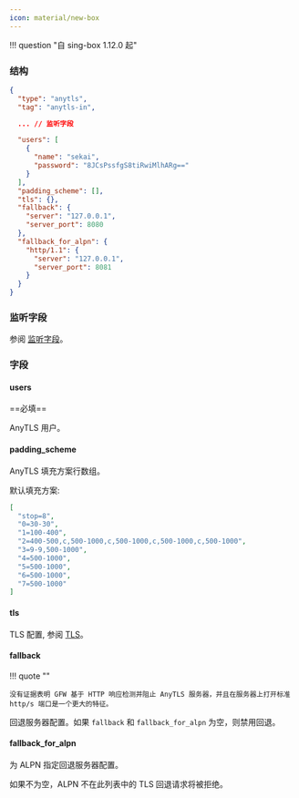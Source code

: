 ```yaml
---
icon: material/new-box
---
```


!!! question "自 sing-box 1.12.0 起"

### 结构

```json
{
  "type": "anytls",
  "tag": "anytls-in",

  ... // 监听字段

  "users": [
    {
      "name": "sekai",
      "password": "8JCsPssfgS8tiRwiMlhARg=="
    }
  ],
  "padding_scheme": [],
  "tls": {},
  "fallback": {
    "server": "127.0.0.1",
    "server_port": 8080
  },
  "fallback_for_alpn": {
    "http/1.1": {
      "server": "127.0.0.1",
      "server_port": 8081
    }
  }
}
```

### 监听字段

参阅 [监听字段](/zh/configuration/shared/listen/)。

### 字段

#### users

==必填==

AnyTLS 用户。

#### padding_scheme

AnyTLS 填充方案行数组。

默认填充方案:

```json
[
  "stop=8",
  "0=30-30",
  "1=100-400",
  "2=400-500,c,500-1000,c,500-1000,c,500-1000,c,500-1000",
  "3=9-9,500-1000",
  "4=500-1000",
  "5=500-1000",
  "6=500-1000",
  "7=500-1000"
]
```

#### tls

TLS 配置, 参阅 [TLS](/zh/configuration/shared/tls/#inbound)。

#### fallback

!!! quote ""

    没有证据表明 GFW 基于 HTTP 响应检测并阻止 AnyTLS 服务器，并且在服务器上打开标准 http/s 端口是一个更大的特征。

回退服务器配置。如果 `fallback` 和 `fallback_for_alpn` 为空，则禁用回退。

#### fallback_for_alpn

为 ALPN 指定回退服务器配置。

如果不为空，ALPN 不在此列表中的 TLS 回退请求将被拒绝。
